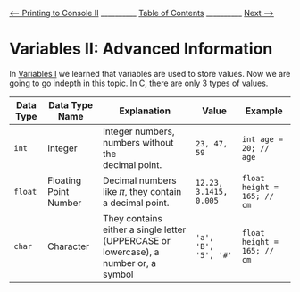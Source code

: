 
[⟵ Printing to Console II](Printing_II.md) __________ [Table of Contents](README.mb) __________ [Next ⟶](next.md)

# Variables II: Advanced Information

In [Variables I](Variables_I.md) we learned that variables are used to store values. Now
 we are going to go indepth in this topic. In C, there are only 3 types of values.

| Data Type | Data Type Name | Explanation | Value | Example |
| --------- | -------------- | ----------- | ----- | ------- |
| `int` | Integer |Integer numbers, numbers without the <br>decimal point. | `23, 47, 59` | `int age = 20; // age` |
| `float` | Floating Point Number | Decimal numbers like 𝜋, they contain a decimal point. | `12.23, 3.1415, 0.005` | `float height = 165; // cm` |
| `char` | Character | They contains either a single letter (UPPERCASE or lowercase), a number or, a symbol | `'a', 'B', '5', '#'` | `float height = 165; // cm` |


